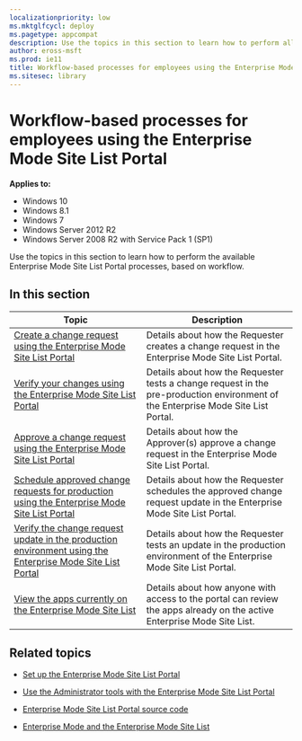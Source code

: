 ```yaml
---
localizationpriority: low
ms.mktglfcycl: deploy
ms.pagetype: appcompat
description: Use the topics in this section to learn how to perform all of the workflow-related processes in the Enterprise Mode Site List Portal.
author: eross-msft
ms.prod: ie11
title: Workflow-based processes for employees using the Enterprise Mode Site List Portal (Internet Explorer 11 for IT Pros)
ms.sitesec: library
---
```



# Workflow-based processes for employees using the Enterprise Mode Site List Portal

**Applies to:**

-   Windows 10
-   Windows 8.1
-   Windows 7
-   Windows Server 2012 R2
-   Windows Server 2008 R2 with Service Pack 1 (SP1)

Use the topics in this section to learn how to perform the available Enterprise Mode Site List Portal processes, based on workflow.

## In this section
|Topic                                                          |Description                                                                        |
|---------------------------------------------------------------|-----------------------------------------------------------------------------------|
|[Create a change request using the Enterprise Mode Site List Portal](create-change-request-enterprise-mode-portal.md)|Details about how the Requester creates a change request in the Enterprise Mode Site List Portal.|
|[Verify your changes using the Enterprise Mode Site List Portal](verify-changes-preprod-enterprise-mode-portal.md)|Details about how the Requester tests a change request in the pre-production environment of the Enterprise Mode Site List Portal.|
|[Approve a change request using the Enterprise Mode Site List Portal](approve-change-request-enterprise-mode-portal.md)|Details about how the Approver(s) approve a change request in the Enterprise Mode Site List Portal.|
|[Schedule approved change requests for production using the Enterprise Mode Site List Portal](schedule-production-change-enterprise-mode-portal.md)|Details about how the Requester schedules the approved change request update in the Enterprise Mode Site List Portal.|
|[Verify the change request update in the production environment using the Enterprise Mode Site List Portal](verify-changes-production-enterprise-mode-portal.md)|Details about how the Requester tests an update in the production environment of the Enterprise Mode Site List Portal.|
|[View the apps currently on the Enterprise Mode Site List](view-apps-enterprise-mode-site-list.md)|Details about how anyone with access to the portal can review the apps already on the active Enterprise Mode Site List.|


## Related topics
- [Set up the Enterprise Mode Site List Portal](set-up-enterprise-mode-portal.md)

- [Use the Administrator tools with the Enterprise Mode Site List Portal](use-admin-tools-enterprise-mode-portal.md)

- [Enterprise Mode Site List Portal source code](https://github.com/MicrosoftEdge/enterprise-mode-site-list-portal)

- [Enterprise Mode and the Enterprise Mode Site List](what-is-enterprise-mode.md)